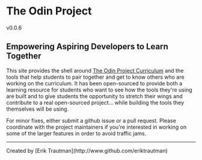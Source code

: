 # The Odin Project 
v0.0.6

## Empowering Aspiring Developers to Learn Together


This site provides the shell around [The Odin Project Curriculum](https://github.com/theodinproject/curriculum) and the tools that help students to pair together and get to know others who are working on the curriculum.  It has been open-sourced to provide both a learning resource for students who want to see how the tools they're using are built and to give students the opportunity to stretch their wings and contribute to a real open-sourced project... while building the tools they themselves will be using.

For minor fixes, either submit a github issue or a pull request.  Please coordinate with the project maintainers if you're interested in working on some of the larger features in order to avoid traffic jams.

<hr>
Created by [Erik Trautman](http://www.github.com/eriktrautman)
